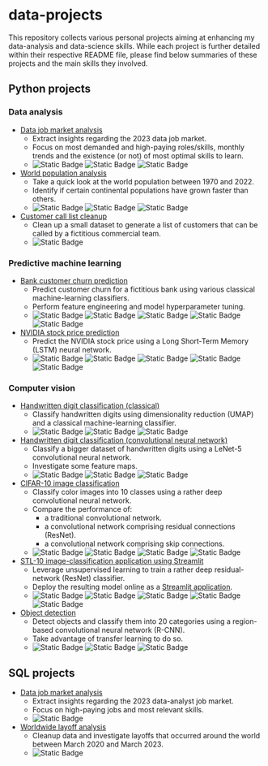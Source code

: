 # data-projects

This repository collects various personal projects aiming at enhancing my data-analysis and data-science skills. While each project is further detailed within their respective README file, please find below summaries of these projects and the main skills they involved.

## Python projects

### Data analysis

- [Data job market analysis](/python_projects/data_job_market_analysis/)
  - Extract insights regarding the 2023 data job market.
  - Focus on most demanded and high-paying roles/skills, monthly trends and the existence (or not) of most optimal skills to learn.
  - ![Static Badge](https://img.shields.io/badge/Pandas-blue) ![Static Badge](https://img.shields.io/badge/Matplotlib-darkgreen) ![Static Badge](https://img.shields.io/badge/Seaborn-darkgreen)
- [World population analysis](/python_projects/world_population_analysis/)
  - Take a quick look at the world population between 1970 and 2022.
  - Identify if certain continental populations have grown faster than others.
  - ![Static Badge](https://img.shields.io/badge/Pandas-blue) ![Static Badge](https://img.shields.io/badge/Matplotlib-darkgreen) ![Static Badge](https://img.shields.io/badge/Seaborn-darkgreen)
- [Customer call list cleanup](/python_projects/customer_call_list_cleanup/)
  - Clean up a small dataset to generate a list of customers that can be called by a fictitious commercial team.
  - ![Static Badge](https://img.shields.io/badge/Pandas-blue)

### Predictive machine learning

- [Bank customer churn prediction](/python_projects/bank_customer_churn_prediction)
  - Predict customer churn for a fictitious bank using various classical machine-learning classifiers.
  - Perform feature engineering and model hyperparameter tuning.
  - ![Static Badge](https://img.shields.io/badge/Scikit_Learn-orangered) ![Static Badge](https://img.shields.io/badge/Pandas-blue) ![Static Badge](https://img.shields.io/badge/Numpy-blue) ![Static Badge](https://img.shields.io/badge/Matplotlib-darkgreen) ![Static Badge](https://img.shields.io/badge/Seaborn-darkgreen)
- [NVIDIA stock price prediction](/python_projects/nvidia_stock_price_prediction/)
  - Predict the NVIDIA stock price using a Long Short-Term Memory (LSTM) neural network.
  - ![Static Badge](https://img.shields.io/badge/Pytorch-orangered) ![Static Badge](https://img.shields.io/badge/Pandas-blue) ![Static Badge](https://img.shields.io/badge/Numpy-blue) ![Static Badge](https://img.shields.io/badge/Matplotlib-darkgreen) ![Static Badge](https://img.shields.io/badge/Seaborn-darkgreen)

### Computer vision

- [Handwritten digit classification (classical)](/python_projects/handwritten_digit_classification)
  - Classify handwritten digits using dimensionality reduction (UMAP) and a classical machine-learning classifier.
  - ![Static Badge](https://img.shields.io/badge/Scikit_Learn-orangered) ![Static Badge](https://img.shields.io/badge/Numpy-blue) ![Static Badge](https://img.shields.io/badge/Matplotlib-darkgreen)
- [Handwritten digit classification (convolutional neural network)](/python_projects/handwritten_digit_classification_cnn)
  - Classify a bigger dataset of handwritten digits using a LeNet-5 convolutional neural network.
  - Investigate some feature maps.
  - ![Static Badge](https://img.shields.io/badge/Pytorch-orangered) ![Static Badge](https://img.shields.io/badge/Numpy-blue) ![Static Badge](https://img.shields.io/badge/Matplotlib-darkgreen)
- [CIFAR-10 image classification](/python_projects/cifar10_image_classification)
  - Classify color images into 10 classes using a rather deep convolutional neural network.
  - Compare the performance of:
    - a traditional convolutional network.
    - a convolutional network comprising residual connections (ResNet).
    - a convolutional network comprising skip connections.
  - ![Static Badge](https://img.shields.io/badge/Pytorch-orangered) ![Static Badge](https://img.shields.io/badge/Numpy-blue) ![Static Badge](https://img.shields.io/badge/Matplotlib-darkgreen) ![Static Badge](https://img.shields.io/badge/Seaborn-darkgreen)
- [STL-10 image-classification application using Streamlit](/python_projects/stl10_image_classification_streamlit)
  - Leverage unsupervised learning to train a rather deep residual-network (ResNet) classifier.
  - Deploy the resulting model online as a [Streamlit application](https://stl10-image-classification-ar.streamlit.app).
  - ![Static Badge](https://img.shields.io/badge/Streamlit-purple) ![Static Badge](https://img.shields.io/badge/Pytorch-orangered) ![Static Badge](https://img.shields.io/badge/Numpy-blue) ![Static Badge](https://img.shields.io/badge/Matplotlib-darkgreen) ![Static Badge](https://img.shields.io/badge/Seaborn-darkgreen)
- [Object detection](/python_projects/object_detection)
  - Detect objects and classify them into 20 categories using a region-based convolutional neural network (R-CNN).
  - Take advantage of transfer learning to do so.
  - ![Static Badge](https://img.shields.io/badge/Pytorch-orangered) ![Static Badge](https://img.shields.io/badge/Numpy-blue) ![Static Badge](https://img.shields.io/badge/Matplotlib-darkgreen)

## SQL projects

- [Data job market analysis](/sql_projects/data_job_market_analysis/)
  - Extract insights regarding the 2023 data-analyst job market.
  - Focus on high-paying jobs and most relevant skills.
  - ![Static Badge](https://img.shields.io/badge/PostgreSQL-gold)
- [Worldwide layoff analysis](/sql_projects/world_layoffs_analysis/)
  - Cleanup data and investigate layoffs that occurred around the world between March 2020 and March 2023.
  - ![Static Badge](https://img.shields.io/badge/PostgreSQL-gold)

